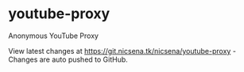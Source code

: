 # youtube-proxy

Anonymous YouTube Proxy

View latest changes at <https://git.nicsena.tk/nicsena/youtube-proxy> - Changes are auto pushed to GitHub.